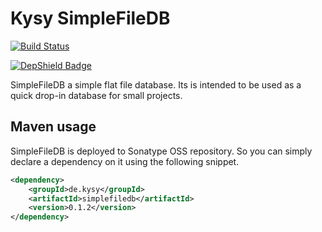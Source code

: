# Kysy SimpleFileDB

[![Build Status](https://github.com/kysyde/simplefiledb/workflows/Build/badge.svg)](https://github.com/kysyde/simplefiledb/actions)

[![DepShield Badge](https://depshield.sonatype.org/badges/stefanteitge/simplefiledb/depshield.svg)](https://depshield.github.io)


SimpleFileDB a simple flat file database.
Its is intended to be used as a quick drop-in database for small projects.

## Maven usage

SimpleFileDB is deployed to Sonatype OSS repository. So you can simply declare a dependency on it using the following snippet.

```xml
<dependency>
    <groupId>de.kysy</groupId>
    <artifactId>simplefiledb</artifactId>
    <version>0.1.2</version>
</dependency>
```
